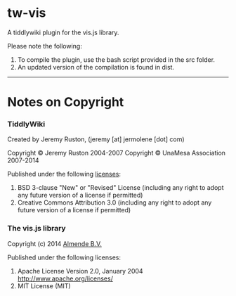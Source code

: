 # tw-vis

A tiddlywiki plugin for the vis.js library.

Please note the following:

1. To compile the plugin, use the bash script provided in the src folder.
2. An updated version of the compilation is found in dist.

---

# Notes on Copyright

### TiddlyWiki

Created by Jeremy Ruston, (jeremy [at] jermolene [dot] com)

Copyright © Jeremy Ruston 2004-2007 Copyright © UnaMesa Association 2007-2014

Published under the following [licenses](https://github.com/Jermolene/TiddlyWiki5/tree/master/licenses):

1. BSD 3-clause "New" or "Revised" License (including any right to adopt any future version of a license if permitted)
2. Creative Commons Attribution 3.0 (including any right to adopt any future version of a license if permitted)

### The **vis.js** library

Copyright (c) 2014 [Almende B.V.](https://github.com/almende/vis)

Published under the following licenses:

1. Apache License Version 2.0, January 2004 http://www.apache.org/licenses/
2. MIT License (MIT)
